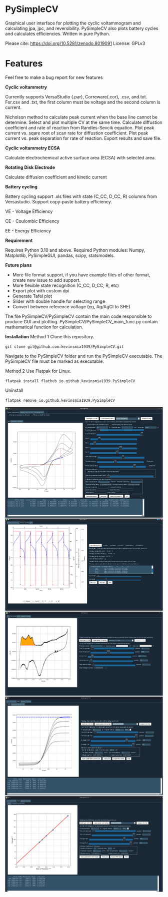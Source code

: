 # PySimpleCV
Graphical user interface for plotting the cyclic voltammogram and calculating jpa, jpc, and reversibility.
PySimpleCV also plots battery cycles and calculates efficiencies. Written in pure Python.

Please cite: https://doi.org/10.5281/zenodo.8019091
License: GPLv3

# Features

Feel free to make a bug report for new features

**Cyclic voltammetry**

Currently supports VersaStudio (.par), Correware(.cor), .csv, and.txt.
For.csv and .txt, the first column must be voltage and the second column is current.

Nicholson method to calculate peak current when the base line cannot be determine.
Select and plot multiple CV at the same time.
Calculate diffustion coefficient and rate of reaction from Randles-Sevcik equation.
Plot peak current vs. sqare root of scan rate for diffustion coefficient.
Plot peak current vs. peak separation for rate of reaction.
Export results and save file.

**Cyclic voltammetry ECSA**

Calculate electrochemical active surface area (ECSA) with selected area.

**Rotating Disk Electrode**

Calculate diffusion coefficient and kinetic current

**Battery cycling**

Battery cycling support .xls files with state (C_CC, D_CC, R) columns from Versastudio.
Support copy-paste battery efficiency.

VE - Voltage Efficiency

CE - Coulombic Efficiency

EE - Energy Efficiency

**Requirement**

Requires Python 3.10 and above.
Required Python modules: Numpy, Matplotlib, PySimpleGUI, pandas, scipy, statsmodels.


**Future plans**
* More file format support, if you have example files of other format, create new issue to add support.
* More flexible state recognition (C_CC, D_CC, R, etc)
* Export plot with custom dpi
* Generate Tafel plot
* Slider with double handle for selecting range
* Convert between reference voltage (eg, Ag/AgCl to SHE)

The file PySimpleCV/PySimpleCV contain the main code responsible to produce GUI and plotting.
PySimpleCV/PySimpleCV_main_func.py contain mathematical function for calculation.

**Installation**
Method 1
Clone this repository.

`git clone git@github.com:kevinsmia1939/PySimpleCV.git`

Navigate to the PySimpleCV folder and run the PySimpleCV executable. The PySimpleCV file must be marked as executable.


Method 2
Use Flatpak for Linux.

`flatpak install flathub io.github.kevinsmia1939.PySimpleCV`

Uninstall

`flatpak remove io.github.kevinsmia1939.PySimpleCV`

![PySimpleCV](https://github.com/kevinsmia1939/PySimpleCV/blob/main/data/screenshot/cv_screenshot.png?raw=true)
![PySimpleCV](https://github.com/kevinsmia1939/PySimpleCV/blob/main/data/screenshot/battery_screenshot.png?raw=true)
![PySimpleCV](https://raw.githubusercontent.com/kevinsmia1939/PySimpleCV/main/data/screenshot/ecsa_screenshot.png?raw=true)
![PySimpleCV](https://raw.githubusercontent.com/kevinsmia1939/PySimpleCV/main/data/screenshot/rde_screenshot.png?raw=true)
![PySimpleCV](https://raw.githubusercontent.com/kevinsmia1939/PySimpleCV/main/data/screenshot/kou_lev_screenshot.png?raw=true)

